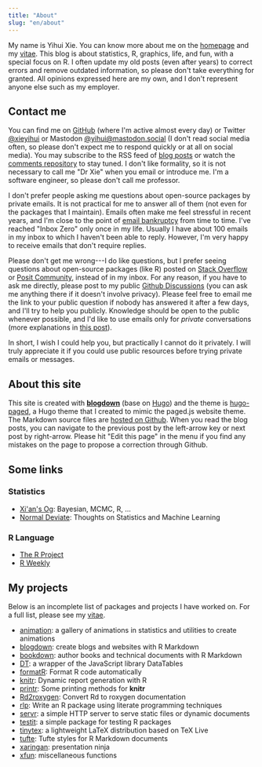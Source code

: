 ```yaml
---
title: "About"
slug: "en/about"
---
```


My name is Yihui Xie. You can know more about me on the [homepage](/) and my [vitae](../vitae/). This blog is about statistics, R, graphics, life, and fun, with a special focus on R. I often update my old posts (even after years) to correct errors and remove outdated information, so please don't take everything for granted. All opinions expressed here are my own, and I don't represent anyone else such as my employer.

## Contact me

You can find me on [GitHub](https://github.com/yihui) (where I'm active almost every day) or Twitter [@xieyihui](http://twitter.com/xieyihui) or Mastodon [@yihui@mastodon.social](https://mastodon.social/@yihui) (I don't read social media often, so please don't expect me to respond quickly or at all on social media). You may subscribe to the RSS feed of [blog posts](../index.xml) or watch the [comments repository](https://github.com/yihui/yihui.org/discussions) to stay tuned. I don't like formality, so it is not necessary to call me "Dr Xie" when you email or introduce me. I'm a software engineer, so please don't call me professor.

I don't prefer people asking me questions about open-source packages by private emails. It is not practical for me to answer all of them (not even for the packages that I maintain). Emails often make me feel stressful in recent years, and I'm close to the point of [email bankruptcy](https://en.wikipedia.org/wiki/Email_bankruptcy) from time to time. I've reached "Inbox Zero" only once in my life. Usually I have about 100 emails in my inbox to which I haven't been able to reply. However, I'm very happy to receive emails that don't require replies.

Please don't get me wrong---I do like questions, but I prefer seeing questions about open-source packages (like R) posted on [Stack Overflow](https://stackoverflow.com) or [Posit Community](https://community.rstudio.com), instead of in my inbox. For any reason, if you have to ask me directly, please post to my public [Github Discussions](https://github.com/yihui/yihui.org/discussions) (you can ask me anything there if it doesn't involve privacy). Please feel free to email me the link to your public question if nobody has answered it after a few days, and I'll try to help you publicly. Knowledge should be open to the public whenever possible, and I'd like to use emails only for _private_ conversations (more explanations in [this post](/en/2017/08/so-gh-email/)).

In short, I wish I could help you, but practically I cannot do it privately. I will truly appreciate it if you could use public resources before trying private emails or messages.

## About this site

This site is created with [**blogdown**](https://github.com/rstudio/blogdown) (base on [Hugo](https://gohugo.io)) and the theme is [hugo-paged](https://github.com/yihui/hugo-paged), a Hugo theme that I created to mimic the paged.js website theme. The Markdown source files are [hosted on Github](https://github.com/yihui/yihui.org). When you read the blog posts, you can navigate to the previous post by the left-arrow key or next post by right-arrow. Please hit "Edit this page" in the menu if you find any mistakes on the page to propose a correction through Github.

## Some links

### Statistics

- [Xi'an's Og](http://xianblog.wordpress.com/): Bayesian, MCMC, R, ...
- [Normal Deviate](http://normaldeviate.wordpress.com/): Thoughts on Statistics and Machine Learning

### R Language

- [The R Project](http://www.r-project.org/)
- [R Weekly](https://rweekly.org)

## My projects

Below is an incomplete list of packages and projects I have worked on. For a full list, please see my [vitae](../vitae).

- [animation](/animation/): a gallery of animations in statistics and utilities to create animations
- [blogdown](https://github.com/rstudio/blogdown): create blogs and websites with R Markdown
- [bookdown](https://bookdown.org): author books and technical documents with R Markdown
- [DT](https://github.com/rstudio/DT): a wrapper of the JavaScript library DataTables
- [formatR](/formatr/): Format R code automatically
- [knitr](/knitr/): Dynamic report generation with R
- [printr](/printr/): Some printing methods for **knitr**
- [Rd2roxygen](/Rd2roxygen/): Convert Rd to roxygen documentation
- [rlp](/rlp/): Write an R package using literate programming techniques
- [servr](https://github.com/yihui/servr): a simple HTTP server to serve static files or dynamic documents
- [testit](https://github.com/yihui/testit): a simple package for testing R packages
- [tinytex](/tinytex/): a lightweight LaTeX distribution based on TeX Live
- [tufte](https://github.com/rstudio/tufte): Tufte styles for R Markdown documents
- [xaringan](https://github.com/yihui/xaringan): presentation ninja
- [xfun](/xfun/): miscellaneous functions
